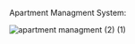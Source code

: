 Apartment Managment System:

![apartment managment  (2) (1)](https://user-images.githubusercontent.com/56603609/180980164-26f3e89e-684c-470c-8874-6db459af2acd.gif)
